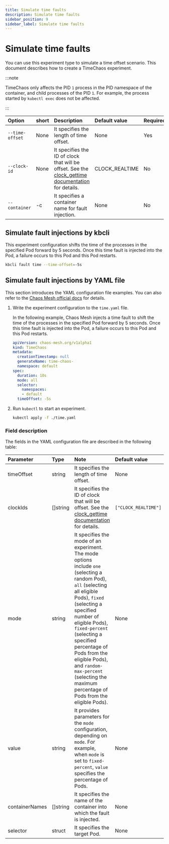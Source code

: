 ```yaml
---
title: Simulate time faults
description: Simulate time faults
sidebar_position: 9
sidebar_label: Simulate time faults
---
```


# Simulate time faults

You can use this experiment type to simulate a time offset scenario. This document describes how to create a TimeChaos experiment.

:::note

TimeChaos only affects the PID `1` process in the PID namespace of the container, and child processes of the PID `1`. For example, the process started by `kubectl exec` does not be affected.

:::

| Option                   | short | Description               | Default value | Required |
| :----------------------- | :------- | :------------------------ | :------------ | :------- |
| `--time-offset` | None | It specifies the length of time offset. | None | Yes |
| `--clock-id` | None | It specifies the ID of clock that will be offset. See the [clock_gettime documentation](https://man7.org/linux/man-pages/man2/clock_gettime.2.html) for details. | CLOCK_REALTIME | No |
| `--container` | -c | It specifies a container name for fault injection. | None | No |

## Simulate fault injections by kbcli

This experiment configuration shifts the time of the processes in the specified Pod forward by 5 seconds. Once this time fault is injected into the Pod, a failure occurs to this Pod and this Pod restarts.

```bash
kbcli fault time --time-offset=-5s
```

## Simulate fault injections by YAML file

This section introduces the YAML configuration file examples. You can also refer to the [Chaos Mesh official docs](https://chaos-mesh.org/docs/next/simulate-time-chaos-on-kubernetes/#create-experiments-using-the-yaml-file) for details.

1. Write the experiment configuration to the `time.yaml` file.

    In the following example, Chaos Mesh injects a time fault to shift the time of the processes in the specified Pod forward by 5 seconds. Once this time fault is injected into the Pod, a failure occurs to this Pod and this Pod restarts.

    ```yaml
    apiVersion: chaos-mesh.org/v1alpha1
    kind: TimeChaos
    metadata:
      creationTimestamp: null
      generateName: time-chaos-
      namespace: default
    spec:
      duration: 10s
      mode: all
      selector:
        namespaces:
        - default
      timeOffset: -5s
    ```

2. Run `kubectl` to start an experiment.

   ```bash
   kubectl apply -f ./time.yaml
   ```

### Field description

The fields in the YAML configuration file are described in the following table:

| Parameter | Type | Note | Default value | Required |
| :--- | :--- | :--- | :--- | :--- |
| timeOffset | string | It specifies the length of time offset. | None | Yes | 
| clockIds | []string | It specifies the ID of clock that will be offset. See the [<clock>clock_gettime</clock> documentation](https://man7.org/linux/man-pages/man2/clock_gettime.2.html) for details. | `["CLOCK_REALTIME"]` | No |
| mode | string | It specifies the mode of an experiment. The mode options include `one` (selecting a random Pod), `all` (selecting all eligible Pods), `fixed` (selecting a specified number of eligible Pods), `fixed-percent` (selecting a specified percentage of Pods from the eligible Pods), and `random-max-percent` (selecting the maximum percentage of Pods from the eligible Pods). | None | Yes |
| value | string | It provides parameters for the `mode` configuration, depending on `mode`. For example, when `mode` is set to `fixed-percent`, `value` specifies the percentage of Pods. | None | No |
| containerNames | []string | It specifies the name of the container into which the fault is injected. | None | No |
| selector | struct | It specifies the target Pod. | None | Yes |
